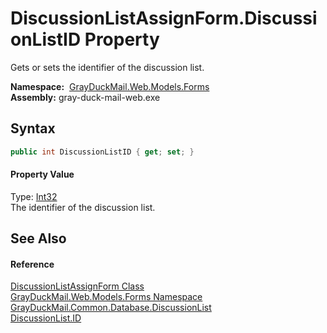 DiscussionListAssignForm.DiscussionListID Property
==================================================
Gets or sets the identifier of the discussion list.

  **Namespace:**  [GrayDuckMail.Web.Models.Forms][1]  
  **Assembly:** gray-duck-mail-web.exe

Syntax
------

```csharp
public int DiscussionListID { get; set; }
```

#### Property Value
Type: [Int32][2]  
 The identifier of the discussion list. 

See Also
--------

#### Reference
[DiscussionListAssignForm Class][3]  
[GrayDuckMail.Web.Models.Forms Namespace][1]  
[GrayDuckMail.Common.Database.DiscussionList][4]  
[DiscussionList.ID][5]  

[1]: ../README.md
[2]: https://docs.microsoft.com/dotnet/api/system.int32
[3]: README.md
[4]: ../../GrayDuckMail.Common.Database/DiscussionList/README.md
[5]: ../../GrayDuckMail.Common.Database/DiscussionList/ID.md